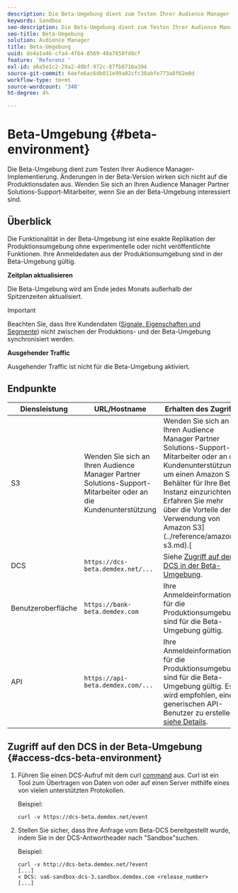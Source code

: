 ```yaml
---
description: Die Beta-Umgebung dient zum Testen Ihrer Audience Manager-Implementierung. Änderungen in der Beta-Version wirken sich nicht auf die Produktionsdaten aus. Wenden Sie sich an Ihren Audience Manager Partner Solutions-Support-Mitarbeiter, wenn Sie an der Beta-Umgebung interessiert sind.
keywords: Sandbox
seo-description: Die Beta-Umgebung dient zum Testen Ihrer Audience Manager-Implementierung. Änderungen in der Beta-Version wirken sich nicht auf die Produktionsdaten aus. Wenden Sie sich an Ihren Audience Manager Partner Solutions-Support-Mitarbeiter, wenn Sie an der Beta-Umgebung interessiert sind.
seo-title: Beta-Umgebung
solution: Audience Manager
title: Beta-Umgebung
uuid: de4a1a46-cfa4-4f64-8569-48a7650fd8cf
feature: 'Referenz '
exl-id: a6a5e1c2-29a2-40bf-972c-87fb8716a394
source-git-commit: 6eefe6ac6db011e99a02cfc38abfe773a8f62e0d
workflow-type: tm+mt
source-wordcount: '348'
ht-degree: 4%

---
```


# Beta-Umgebung {#beta-environment}

Die Beta-Umgebung dient zum Testen Ihrer Audience Manager-Implementierung. Änderungen in der Beta-Version wirken sich nicht auf die Produktionsdaten aus. Wenden Sie sich an Ihren Audience Manager Partner Solutions-Support-Mitarbeiter, wenn Sie an der Beta-Umgebung interessiert sind.

## Überblick

Die Funktionalität in der Beta-Umgebung ist eine exakte Replikation der Produktionsumgebung ohne experimentelle oder nicht veröffentlichte Funktionen. Ihre Anmeldedaten aus der Produktionsumgebung sind in der Beta-Umgebung gültig.

**Zeitplan aktualisieren**

Die Beta-Umgebung wird am Ende jedes Monats außerhalb der Spitzenzeiten aktualisiert.

>[!IMPORTANT]
>
>Beachten Sie, dass Ihre Kundendaten ([Signale, Eigenschaften und Segmente](https://experienceleague.adobe.com/docs/audience-manager/user-guide/reference/signal-trait-segment.html?lang=en)) nicht zwischen der Produktions- und der Beta-Umgebung synchronisiert werden.

**Ausgehender Traffic**

Ausgehender Traffic ist nicht für die Beta-Umgebung aktiviert.

## Endpunkte

| Diensleistung | URL/Hostname | Erhalten des Zugriffs |
|--- |--- | --- |
| S3 | Wenden Sie sich an Ihren Audience Manager Partner Solutions-Support-Mitarbeiter oder an die Kundenunterstützung | Wenden Sie sich an Ihren Audience Manager Partner Solutions-Support-Mitarbeiter oder an die Kundenunterstützung, um einen Amazon S3-Behälter für Ihre Beta-Instanz einzurichten. Erfahren Sie mehr über die Vorteile der Verwendung von Amazon S3](../reference/amazon-s3.md).[ |
| DCS | `https://dcs-beta.demdex.net/...` | Siehe [Zugriff auf den DCS in der Beta-Umgebung](../reference/beta-environment.md#access-dcs-beta-environment). |
| Benutzeroberfläche | `https://bank-beta.demdex.com` | Ihre Anmeldeinformationen für die Produktionsumgebung sind für die Beta-Umgebung gültig. |
| API | `https://api-beta.demdex.com/...` | Ihre Anmeldeinformationen für die Produktionsumgebung sind für die Beta-Umgebung gültig. Es wird empfohlen, einen generischen API-Benutzer zu erstellen, [siehe Details](../api/rest-api-main/aam-api-getting-started.md#requirements). |

## Zugriff auf den DCS in der Beta-Umgebung {#access-dcs-beta-environment}

1. Führen Sie einen DCS-Aufruf mit dem curl [command](https://curl.haxx.se/docs/manpage.html) aus. Curl ist ein Tool zum Übertragen von Daten von oder auf einen Server mithilfe eines von vielen unterstützten Protokollen.

   Beispiel:

   `curl -v https://dcs-beta.demdex.net/event`

1. Stellen Sie sicher, dass Ihre Anfrage vom Beta-DCS bereitgestellt wurde, indem Sie in der DCS-Antwortheader nach &quot;Sandbox&quot;suchen.

   Beispiel:

   ```
   curl -v http://dcs-beta.demdex.net/?event
   [...]
   < DCS: va6-sandbox-dcs-3.sandbox.demdex.com <release_number>
   [...]
   ```

<!--

1. Determine the load balancer's endpoint IP addresses.

   Run the `dig`  [command](https://en.wikipedia.org/wiki/Dig_(command)) to determine the IP address of the nearest load balancer. The `dig` command queries the Domain Name System and returns the name and IP addresses of the [!DNL Audience Manager] [!UICONTROL Data Collection Servers (DCS)].

   ```
   dig dcs-beta.demdex.net
   ...
   dcs-sandbox-1754093861.us-east-1.elb.amazonaws.com. 60 IN A 52.87.15.51
   dcs-sandbox-1754093861.us-east-1.elb.amazonaws.com. 60 IN A 50.16.150.8
   dcs-sandbox-1754093861.us-east-1.elb.amazonaws.com. 60 IN A 52.2.228.100
   ```

2. Using one of the addresses in the above table, add a static DNS entry in the [!DNL /etc/hosts] file.

   On Windows, modify [!DNL c:\WINDOWS\system32\drivers\etc\hosts].

   For example:

   [!DNL 52.87.15.51 *`samplepartner`*.demdex.net]

   >[!NOTE]
   >
   >The addresses change occasionally, so you must keep your [!DNL /etc/hosts] file up to date.

   Additionally, if you need to set up ID synchronization, you must add a similar entry for [!DNL dpm.demdex.net.]

   [!DNL 52.87.15.51 dpm.demdex.net]. 

3. Make a DCS call, using the `curl` [command](https://curl.haxx.se/docs/manpage.html). Curl is a tool to transfer data from or to a server, using one of many supported protocols.

   For example:

   [!DNL https://<domain>/event?product=camera] 

4. Verify that your request was served by the beta DCS by looking for "sandbox" in the DCS response header.

   For example:

   ```
   curl -v https://dcs-beta.demdex.net/?event
   [...]
   < DCS: va6-sandbox-dcs-3.sandbox.demdex.com <release_number>
   [...]
   ```

   -->
